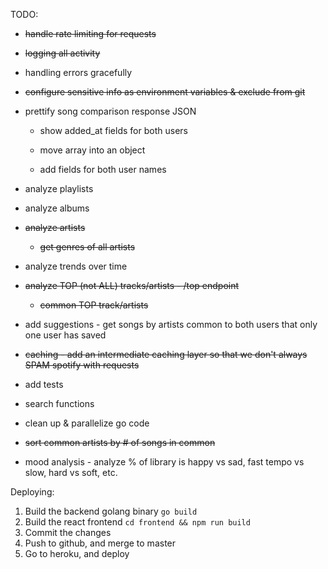 TODO:

- ~~handle rate limiting for requests~~

- ~~logging all activity~~

- handling errors gracefully

- ~~configure sensitive info as environment variables & exclude from git~~

- prettify song comparison response JSON

	- show added_at fields for both users

	- move array into an object

	- add fields for both user names

- analyze playlists

- analyze albums

- ~~analyze artists~~

    - ~~get genres of all artists~~

- analyze trends over time

- ~~analyze TOP (not ALL) tracks/artists - /top endpoint~~

	- ~~common TOP track/artists~~

- add suggestions - get songs by artists common to both users that only one user has saved

- ~~caching - add an intermediate caching layer so that we don't always SPAM spotify with requests~~

- add tests

- search functions

- clean up & parallelize go code

- ~~sort common artists by # of songs in common~~

- mood analysis - analyze % of library is happy vs sad, fast tempo vs slow, hard vs soft, etc.

Deploying:
1. Build the backend golang binary `go build`
2. Build the react frontend `cd frontend && npm run build`
3. Commit the changes
4. Push to github, and merge to master
5. Go to heroku, and deploy

